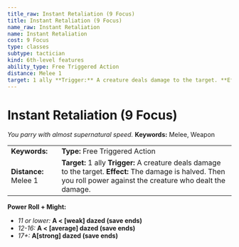 ```yaml
---
title_raw: Instant Retaliation (9 Focus)
title: Instant Retaliation (9 Focus)
name_raw: Instant Retaliation
name: Instant Retaliation
cost: 9 Focus
type: classes
subtype: tactician
kind: 6th-level features
ability_type: Free Triggered Action
distance: Melee 1
target: 1 ally **Trigger:** A creature deals damage to the target. **Effect:** The damage is halved. Then you roll power against the creature who dealt the damage.
---
```


# Instant Retaliation (9 Focus)

*You parry with almost supernatural speed.* **Keywords:** Melee, Weapon

|                       |                                                                                                                                                                         |
| :-------------------- | :---------------------------------------------------------------------------------------------------------------------------------------------------------------------- |
| **Keywords:**         | **Type:** Free Triggered Action                                                                                                                                         |
| **Distance:** Melee 1 | **Target:** 1 ally **Trigger:** A creature deals damage to the target. **Effect:** The damage is halved. Then you roll power against the creature who dealt the damage. |

**Power Roll + Might:**

- *11 or lower:* **A \< \[weak\] dazed (save ends)**
- *12-16:* **A \< \[average\] dazed (save ends)**
- *17+:* **A\[strong\] dazed (save ends)**
